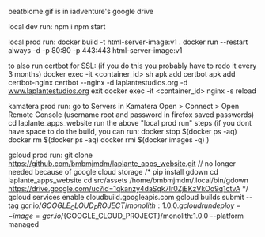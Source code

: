 beatbiome.gif is in iadventure's google drive

local dev run:
npm i
npm start

local prod run:
docker build -t html-server-image:v1 .
docker run --restart always -d -p 80:80 -p 443:443 html-server-image:v1

to also run certbot for SSL: (if you do this you probably have to redo it every 3 months)
docker exec -it <container_id> sh
apk add certbot
apk add certbot-nginx
certbot --nginx -d laplantestudios.org -d www.laplantestudios.org
exit
docker exec -it <container_id> nginx -s reload

kamatera prod run:
go to Servers in Kamatera
Open > Connect > Open Remote Console (username root and password in firefox saved passwords)
cd laplante_apps_website
run the above "local prod run" steps
(if you dont have space to do the build, you can run:
docker stop $(docker ps -aq)
docker rm $(docker ps -aq)
docker rmi $(docker images -q)
)

gcloud prod run:
git clone https://github.com/bmbmjmdm/laplante_apps_website.git
// no longer needed because of google cloud storage
/*
  pip install gdown
  cd laplante_apps_website
  cd src/assets
/home/bmbmjmdm/.local/bin/gdown https://drive.google.com/uc?id=1qkanzy4daSqk7Ir0ZjEKzVkOo9q1ctvA
*/
gcloud services enable cloudbuild.googleapis.com
gcloud builds submit --tag gcr.io/${GOOGLE_CLOUD_PROJECT}/monolith:1.0.0 .
gcloud run deploy --image=gcr.io/${GOOGLE_CLOUD_PROJECT}/monolith:1.0.0 --platform managed